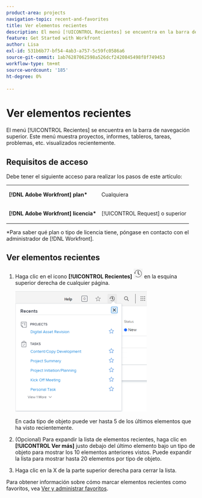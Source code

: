 ```yaml
---
product-area: projects
navigation-topic: recent-and-favorites
title: Ver elementos recientes
description: El menú [!UICONTROL Recientes] se encuentra en la barra de navegación superior. Este menú muestra proyectos, informes, tableros, tareas, problemas, etc. visualizados recientemente.
feature: Get Started with Workfront
author: Lisa
exl-id: 531b6b77-bf54-4ab3-a757-5c59fc0586a6
source-git-commit: 1ab76287062598a526dcf2420845498f8f749453
workflow-type: tm+mt
source-wordcount: '185'
ht-degree: 0%

---
```


# Ver elementos recientes

El menú [!UICONTROL Recientes] se encuentra en la barra de navegación superior. Este menú muestra proyectos, informes, tableros, tareas, problemas, etc. visualizados recientemente.

## Requisitos de acceso

Debe tener el siguiente acceso para realizar los pasos de este artículo:

<table style="table-layout:auto"> 
 <col> 
 </col> 
 <col> 
 </col> 
 <tbody> 
  <tr> 
   <td role="rowheader"><strong>[!DNL Adobe Workfront] plan*</strong></td> 
   <td> <p>Cualquiera</p> </td> 
  </tr> 
  <tr> 
   <td role="rowheader"><strong>[!DNL Adobe Workfront] licencia*</strong></td> 
   <td> <p>[!UICONTROL Request] o superior</p> </td> 
  </tr> 
 </tbody> 
</table>

&#42;Para saber qué plan o tipo de licencia tiene, póngase en contacto con el administrador de [!DNL Workfront].

## Ver elementos recientes

1. Haga clic en el icono **[!UICONTROL Recientes]** ![[!UICONTROL Recientes]](assets/recents-icon-40x43.png) en la esquina superior derecha de cualquier página.

   ![Lista de recientes](assets/recents-list-2022-350x319.png)

   En cada tipo de objeto puede ver hasta 5 de los últimos elementos que ha visto recientemente.

1. (Opcional) Para expandir la lista de elementos recientes, haga clic en **[!UICONTROL Ver más]** justo debajo del último elemento bajo un tipo de objeto para mostrar los 10 elementos anteriores vistos. Puede expandir la lista para mostrar hasta 20 elementos por tipo de objeto.
1. Haga clic en la X de la parte superior derecha para cerrar la lista.

Para obtener información sobre cómo marcar elementos recientes como favoritos, vea [Ver y administrar favoritos](../../../workfront-basics/navigate-workfront/recent-and-favorites/view-and-manage-favorites.md).
